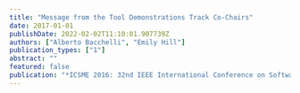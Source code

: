 ```yaml
---
title: "Message from the Tool Demonstrations Track Co-Chairs"
date: 2017-01-01
publishDate: 2022-02-02T11:10:01.907739Z
authors: ["Alberto Bacchelli", "Emily Hill"]
publication_types: ["1"]
abstract: ""
featured: false
publication: "*ICSME 2016: 32nd IEEE International Conference on Software Maintenance and Evolution*"
---
```


